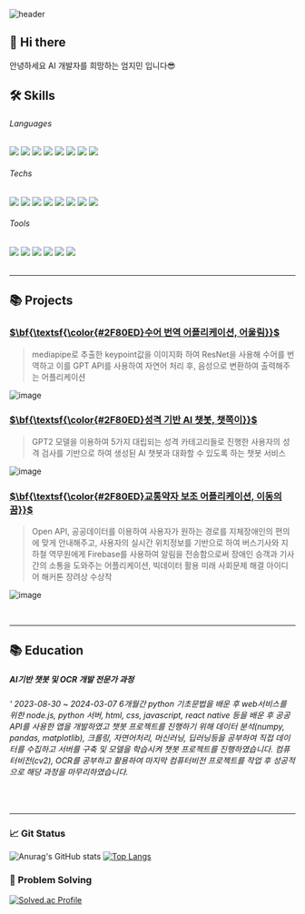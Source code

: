 ![header](https://capsule-render.vercel.app/api?type=waving&color=2F80ED&height=250&text=Jimin's%20Repo&fontColor=ffffff&fontAlignY=45&desc=AI%20Developer&descSize=15&descAlignY=25&descAlign=32)
## 👋 Hi there 
안녕하세요 AI 개발자를 희망하는 엄지민 입니다😎


## 🛠 Skills
###### Languages
<img src="https://img.shields.io/badge/Python-3776AB?style=flat&logo=python&logoColor=white"/> <img src="https://img.shields.io/badge/Node.js-339933?style=flat&logo=nodedotjs&logoColor=white"/>
<img src="https://img.shields.io/badge/HTML5-E34F26?style=flat&logo=html5&logoColor=white"/>
<img src="https://img.shields.io/badge/CSS3-1572B6?style=flat&logo=css3&logoColor=white"/>
<img src="https://img.shields.io/badge/JavaScript-F7DF1E?style=flat&logo=javascript&logoColor=white"/>
<img src="https://img.shields.io/badge/C-A8B9CC?style=flat&logo=c&logoColor=white"/>
<img src="https://img.shields.io/badge/Csharp-512BD4?style=flat&logo=csharp&logoColor=white"/>
<img src="https://img.shields.io/badge/Linux-FCC624?style=flat&logo=linux&logoColor=white"/>

###### Techs
<img src="https://img.shields.io/badge/FastAPI-009688?style=flat&logo=fastapi&logoColor=white"/> <img src="https://img.shields.io/badge/OpenCV-5C3EE8?style=flat&logo=opencv&logoColor=white"/>
<img src="https://img.shields.io/badge/PyTorch-EE4C2C?style=flat&logo=pytorch&logoColor=white"/>
<img src="https://img.shields.io/badge/Firebase-FFCA28?style=flat&logo=firebase&logoColor=white"/>
<img src="https://img.shields.io/badge/Amazon AWS-232F3E?style=flat&logo=amazonaws&logoColor=white"/>
<img src="https://img.shields.io/badge/CloudType-A8B9CC?style=flat&logo=&logoColor=white"/>
<img src="https://img.shields.io/badge/MongoDB-47A248?style=flat&logo=mongodb&logoColor=white"/>
<img src="https://img.shields.io/badge/MySQL-4479A1?style=flat&logo=mysql&logoColor=white"/>

###### Tools
<img src="https://img.shields.io/badge/GitHub-181717?style=flat&logo=github&logoColor=white"/> <img src="https://img.shields.io/badge/Slack-4A154B?style=flat&logo=slack&logoColor=white"/>
<img src="https://img.shields.io/badge/Notion-000000?style=flat&logo=notion&logoColor=white"/>
<img src="https://img.shields.io/badge/VS Code-007ACC?style=flat&logo=visualstudiocode&logoColor=white"/>
<img src="https://img.shields.io/badge/Unity-FFFFFF?style=flat&logo=unity&logoColor=white"/>
<img src="https://img.shields.io/badge/Blender-E87D0D?style=flat&logo=blender&logoColor=white"/>
<br>
<br>
<hr>

## 📚 Projects
[<h3>$\bf{\textsf{\color{#2F80ED}수어 번역 어플리케이션, 어울림}}$</h3>](https://github.com/eomjimin/Eoullim.git)

> mediapipe로 추출한 keypoint값을 이미지화 하여 ResNet을 사용해 수어를 번역하고 이를 GPT API를 사용하여 자연어 처리 후, 음성으로 변환하여 출력해주는 어플리케이션

![image](https://github.com/eomjimin/eomjimin/assets/68543910/45f72f42-254d-4c4b-bad1-4ec5b546930b)


[<h3>$\bf{\textsf{\color{#2F80ED}성격 기반 AI 챗봇, 챗쪽이}}$</h3>](https://github.com/eomjimin/Chatjjock.git)

> GPT2 모델을 이용하여 5가지 대립되는 성격 카테고리들로 진행한 사용자의 성격 검사를 기반으로 하여 생성된 AI 챗봇과 대화할 수 있도록 하는 챗봇 서비스

![image](https://github.com/eomjimin/eomjimin/assets/68543910/4f18a2dc-8758-473c-a439-713f3e471d4d)


[<h3>$\bf{\textsf{\color{#2F80ED}교통약자 보조 어플리케이션, 이동의 꿈}}$</h3>](https://github.com/eomjimin/DDProject.git)

> Open API, 공공데이터를 이용하여 사용자가 원하는 경로를 지체장애인의 편의에 맞게 안내해주고, 사용자의 실시간 위치정보를 기반으로 하여 버스기사와 지하철 역무원에게 Firebase를 사용하여 알림을 전송함으로써 장애인 승객과 기사 간의 소통을 도와주는 어플리케이션, 빅데이터 활용 미래 사회문제 해결 아이디어 해커톤 장려상 수상작

![image](https://github.com/eomjimin/eomjimin/assets/68543910/6341167b-34ae-4165-a877-3ce33164ea28)

<br>

<hr>

## 📚 Education
##### AI기반 챗봇 및 OCR 개발 전문가 과정
###### ' 2023-08-30 ~ 2024-03-07 6개월간 python 기초문법을 배운 후 web서비스를 위한 node.js, python 서버, html, css, javascript, react native 등을 배운 후 공공API를 사용한 앱을 개발하였고 챗봇 프로젝트를 진행하기 위해 데이터 분석(numpy, pandas, matplotlib), 크롤링, 자연어처리, 머신러닝, 딥러닝등을 공부하여 직접 데이터를 수집하고 서버를 구축 및 모델을 학습시켜 챗봇 프로젝트를 진행하였습니다. 컴퓨터비전(cv2), OCR를 공부하고 활용하여 마지막 컴퓨터비전 프로젝트를 작업 후 성공적으로 해당 과정을 마무리하였습니다.

<br>

<hr>

 ### 📈 Git Status
 
![Anurag's GitHub stats](https://github-readme-stats.vercel.app/api?username=eomjimin&show_icons=true)
[![Top Langs](https://github-readme-stats.vercel.app/api/top-langs/?username=eomjimin&layout=compact)](https://github.com/eomjimin/github-readme-stats)

### 💪 Problem Solving
[![Solved.ac Profile](http://mazassumnida.wtf/api/generate_badge?boj=jimini0920)](https://solved.ac/eomjimin})


<!--
**eomjimin/eomjimin** is a ✨ _special_ ✨ repository because its `README.md` (this file) appears on your GitHub profile.

Here are some ideas to get you started:

- 🔭 I’m currently working on ...
- 🌱 I’m currently learning ...
- 👯 I’m looking to collaborate on ...
- 🤔 I’m looking for help with ...
- 💬 Ask me about ...
- 📫 How to reach me: ...
- 😄 Pronouns: ...
- ⚡ Fun fact: ...
-->
